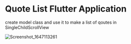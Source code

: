 # Quote List Flutter Application

create model class and use it to make a list of qoutes in SingleChildScrollView

![Screenshot_1647113261](https://user-images.githubusercontent.com/28947735/158032368-f27d3ce7-7e82-4f40-b723-67bd7148771d.png)
